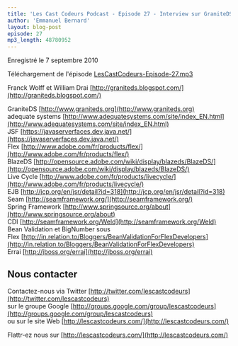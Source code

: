 ```yaml
---
title: 'Les Cast Codeurs Podcast - Episode 27 - Interview sur GraniteDS avec Franck Wolff et William Drai'
author: 'Emmanuel Bernard'
layout: blog-post
episode: 27
mp3_length: 48780952
---
```

Enregistré le 7 septembre 2010

Téléchargement de l'épisode [LesCastCodeurs-Episode-27.mp3](http://traffic.libsyn.com/lescastcodeurs/LesCastCodeurs-Episode-27.mp3)

Franck Wolff et William Drai [http://graniteds.blogspot.com/](http://graniteds.blogspot.com/)

GraniteDS [http://www.graniteds.org](http://www.graniteds.org)  
adequate systems [http://www.adequatesystems.com/site/index_EN.html](http://www.adequatesystems.com/site/index_EN.html)  
JSF [https://javaserverfaces.dev.java.net/](https://javaserverfaces.dev.java.net/)  
Flex [http://www.adobe.com/fr/products/flex/](http://www.adobe.com/fr/products/flex/)  
BlazeDS [http://opensource.adobe.com/wiki/display/blazeds/BlazeDS/](http://opensource.adobe.com/wiki/display/blazeds/BlazeDS/)  
Live Cycle [http://www.adobe.com/fr/products/livecycle/](http://www.adobe.com/fr/products/livecycle/)  
EJB [http://jcp.org/en/jsr/detail?id=318](http://jcp.org/en/jsr/detail?id=318)  
Seam [http://seamframework.org/](http://seamframework.org/)  
Spring Framework [http://www.springsource.org/about](http://www.springsource.org/about)  
CDI [http://seamframework.org/Weld](http://seamframework.org/Weld)  
Bean Validation et BigNumber sous Flex [http://in.relation.to/Bloggers/BeanValidationForFlexDevelopers](http://in.relation.to/Bloggers/BeanValidationForFlexDevelopers)  
Errai [http://jboss.org/errai](http://jboss.org/errai)

## Nous contacter

Contactez-nous via Twitter [http://twitter.com/lescastcodeurs](http://twitter.com/lescastcodeurs)  
sur le groupe Google [http://groups.google.com/group/lescastcodeurs](http://groups.google.com/group/lescastcodeurs)  
ou sur le site Web [http://lescastcodeurs.com/](http://lescastcodeurs.com/)

Flattr-ez nous sur [http://lescastcodeurs.com/](http://lescastcodeurs.com/)
